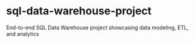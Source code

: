 # sql-data-warehouse-project
End-to-end SQL Data Warehouse project showcasing data modeling, ETL, and analytics
